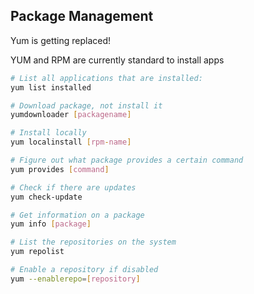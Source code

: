 ## Package Management

Yum is getting replaced!

YUM and RPM are currently standard to install apps

```bash
# List all applications that are installed:
yum list installed

# Download package, not install it
yumdownloader [packagename]

# Install locally
yum localinstall [rpm-name]

# Figure out what package provides a certain command
yum provides [command]

# Check if there are updates
yum check-update

# Get information on a package
yum info [package]

# List the repositories on the system
yum repolist

# Enable a repository if disabled
yum --enablerepo=[repository]
```



